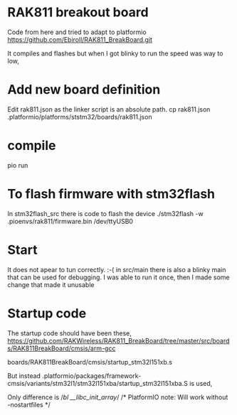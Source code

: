 # RAK811 breakout board

Code from here and tried to adapt to platformio
https://github.com/Ebiroll/RAK811_BreakBoard.git

It compiles and flashes but when I got blinky to run
the  speed was way to low,

# Add new board definition
Edit rak811.json as the linker script is an absolute path.
cp rak811.json .platformio/platforms/ststm32/boards/rak811.json


# compile
pio run


# To flash firmware with  stm32flash
In stm32flash_src there is code to flash the device
    ./stm32flash -w .pioenvs/rak811/firmware.bin  /dev/ttyUSB0

# Start
It does not apear to tun correctly. :-(
in src/main there is also a blinky main that can be used for debugging.
I was able to run it once, then I made some change that made it unusable


# Startup code
The startup code should have been these,
https://github.com/RAKWireless/RAK811_BreakBoard/tree/master/src/boards/RAK811BreakBoard/cmsis/arm-gcc

boards/RAK811BreakBoard/cmsis/startup_stm32l151xb.s

But instead
.platformio/packages/framework-cmsis/variants/stm32l1/stm32l151xba/startup_stm32l151xba.S
is used,

Only difference is
   /*bl __libc_init_array*/ /* PlatformIO note: Will work without -nostartfiles */